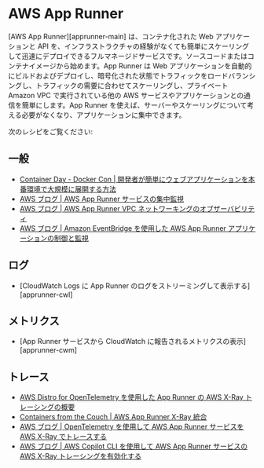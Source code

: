 # AWS App Runner

[AWS App Runner][apprunner-main] は、コンテナ化された Web アプリケーションと API を、インフラストラクチャの経験がなくても簡単にスケーリングして迅速にデプロイできるフルマネージドサービスです。ソースコードまたはコンテナイメージから始めます。App Runner は Web アプリケーションを自動的にビルドおよびデプロイし、暗号化された状態でトラフィックをロードバランシングし、トラフィックの需要に合わせてスケーリングし、プライベート Amazon VPC で実行されている他の AWS サービスやアプリケーションとの通信を簡単にします。App Runner を使えば、サーバーやスケーリングについて考える必要がなくなり、アプリケーションに集中できます。

次のレシピをご覧ください:

## 一般
- [Container Day - Docker Con | 開発者が簡単にウェブアプリケーションを本番環境で大規模に展開する方法](https://www.youtube.com/watch?v=Iyp9Ugk9oRs)
- [AWS ブログ | AWS App Runner サービスの集中監視](https://aws.amazon.com/blogs/containers/centralized-observability-for-aws-app-runner-services/)
- [AWS ブログ | AWS App Runner VPC ネットワーキングのオブザーバビリティ](https://aws.amazon.com/jp/blogs/news/observability-for-aws-app-runner-vpc-networking/)
- [AWS ブログ | Amazon EventBridge を使用した AWS App Runner アプリケーションの制御と監視](https://aws.amazon.com/blogs/containers/controlling-and-monitoring-aws-app-runner-applications-with-amazon-eventbridge/)

## ログ

- [CloudWatch Logs に App Runner のログをストリーミングして表示する][apprunner-cwl]

## メトリクス

- [App Runner サービスから CloudWatch に報告されるメトリクスの表示][apprunner-cwm]

## トレース
- [AWS Distro for OpenTelemetry を使用した App Runner の AWS X-Ray トレーシングの概要](https://aws-otel.github.io/docs/getting-started/apprunner)
- [Containers from the Couch | AWS App Runner X-Ray 統合](https://youtu.be/cVr8N7enCMM)
- [AWS ブログ | OpenTelemetry を使用して AWS App Runner サービスを AWS X-Ray でトレースする](https://aws.amazon.com/blogs/containers/tracing-an-aws-app-runner-service-using-aws-x-ray-with-opentelemetry/)
- [AWS ブログ | AWS Copilot CLI を使用して AWS App Runner サービスの AWS X-Ray トレーシングを有効化する](https://aws.amazon.com/blogs/containers/enabling-aws-x-ray-tracing-for-aws-app-runner-service-using-aws-copilot-cli/)
